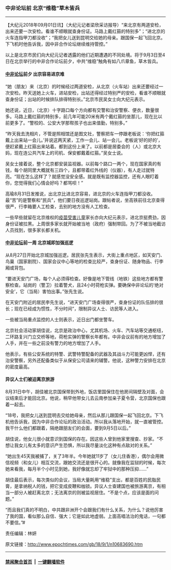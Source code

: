 ### 中非论坛前 北京“维稳”草木皆兵
------------------------

<p>【大纪元2018年09月01日讯】（大纪元记者梁欣采访报导）“来北京有两道安检，出来还要一次安检。看谁不顺眼就查身份证。马路上戴红箍的特别多”；“进北京的火车连指甲刀都没收”；“我把女儿送到昆明交给她的母亲。跟国保一起飞回北京。下飞机时他告诉我，因中非合作论坛继续维持管控。”</p>
<p>以上是北京市民们向大纪元记者透露的他们近期遭遇的不同处境。将于9月3日至4日在北京举行的中非合作论坛前夕，中共“维稳”触角有如八爪章鱼，草木皆兵。</p>
<h4><a href="http://www.epochtimes.com/gb/tag/%E4%B8%AD%E9%9D%9E%E8%AE%BA%E5%9D%9B.html">中非论坛</a>前夕 出京容易进京难</h4>
<p>“她（朋友）来（北京）的时候经过两道安检，从北京（火车站）出来还要经过一次安检。昨天送她上火车，进站安检，出站还得经过特别严的安检，看谁不顺眼就查身份证；出站的时候排队排得特别长。”北京市民吴女士向大纪元表示。</p>
<p>她还说，近日，（北京）十字路口每个方向都有交警和治安警察、便衣，数量很多。马路上戴红箍的特别多，前几年可能20米有两个戴红箍的坐那儿，现在比以前更多了。“警校的、公安大学那帮孩子也出来值勤，特别多。”</p>
<p>“昨天我去洗相片，不管是照相馆还是图文社，警察把车一停跟老板说：‘你把红箍戴上出来站一会儿。’并说这两天紧，工作一会儿、站一会儿。老板说‘好的好的’，便赶紧戴上红箍出来站着。都到这份上来了。以前都是居委会的（人）或北京大妈，现在连公共汽车上的司机、保安都戴着红箍。”吴女士说。</p>
<p>吴女士接着说，整个北京都安装监视器。以前每个路口一两个，现在国家真的有钱，每个胡同里大概就有三四个，且都带着红外线的（仪器），有人走过就特亮。“现在怎么这样了？就感觉没安全感。就是既有监控器监控，还有人眼盯着你，您觉得我们心情会好吗？都骂呗！”</p>
<p>高瑜8月31日发推说，出北京比进北京容易，进北京的火车连指甲刀都没收。最“苦”的是警察和“民兵”，他们要日夜巡逻站岗。跟帖者说，坐高铁前往北京查得很严，行李箱要人工检查，去别的地方没有人工检查。</p>
<p>一些早些就留在北京维权的<a href="http://www.epochtimes.com/gb/tag/%E7%96%AB%E8%8B%97%E5%8F%97%E5%AE%B3%E5%84%BF%E7%AB%A5.html">疫苗受害儿童</a>家长亦向大纪元表示，进北京挺费劲，因身份证被拉黑。上周很多家长就开始被当地（政府）强制带回。为了不被当地截访人员找到，很多家长都关机。</p>
<h4><a href="http://www.epochtimes.com/gb/tag/%E4%B8%AD%E9%9D%9E%E8%AE%BA%E5%9D%9B.html">中非论坛</a>前一周 北京城即加强巡逻</h4>
<p>从8月27日开始北京城加强巡逻。居民张先生表示，大街上重点地区，如天安门、鸟巢（国家剧院）、国家会议中心等地的检查比较严，查身份证、随身物品、行李厢或背包。</p>
<p>“要进天安门广场，每个人必须得检查。好像是地下管线（地铁）这些地方都有警察检查。站岗的（警卫）拉着警犬，且24小时荷枪实弹。要确保中非论坛的‘绝对安全’，它（当局）害怕出事。”张先生说。</p>
<p>在天安门附近的居民李先生说，“进天安门广场查得很严，查身份证的队伍排的很长；现在已经成为惯性，不分时间”，限制异议人士、访民等人进入。</p>
<p>一些被当局重点监控的人士则表示，近日出门都坐警车。</p>
<p>北京社会活动家胡佳说，北京是政治中心，尤其机场、火车、汽车站等交通枢纽，二环路复兴门立交桥等地，荷枪实弹的警察长年都有。中非会议前有的地方增加了人手，并在一些之前没有警力的地方增加了人手。</p>
<p>他表示，有些公安系统的特警、武警特警配备的武器及其战斗力可能更凶悍，还有治安警察，另外还配备类似于从保安公司请来的辅警。他说，这种警力安排在北京的密度最高。</p>
<h4>异议人士们被迫离京旅游</h4>
<p>8月31日中午，胡佳被北京国保带到外地，饭店里国保住在他房间隔壁及对面，会议结束后才能回北京。他说，稍早他带女儿去云南参加亲子夏令营，北京国保也跟着一起去。</p>
<p>“18号，我把女儿送到昆明去交给她母亲，然后从那儿跟国保一起飞回北京。下飞机他告诉我，因为中非合作论坛的政治活动。所以我从落地开始，就一直被管控。我干什么他们都跟着，隔绝跟朋友们的会面，要到9月5日以后。”</p>
<p>胡佳说，他女儿很小就意识到国保的存在。因这些人曾到他家里搜查、抄家。“不想让我女儿有太多的意识产生恐惧，所以我尽量淡化这种有点敌对的关系。”</p>
<p>“她出生45天我被捕了，关了3年半。今年她就11岁了（女儿住香港），偶尔会用微信视频（和女儿）相互交流，跟她交流还是很开心的。就像我在监狱的时候，每次她来看我，每月半个小时见到她，我好像就忘却了牢狱中的那种压抑……”</p>
<p>胡佳最后表示，每次类似的会议，当局大量耗用“维稳”支出，都是百姓的民脂民膏，是拿纳税人的钱，把它变成皮鞭和枷锁。异议人士查建国也被旅游离京，有相当一部分人被赶离北京；无法离京的则被监视居住。“不是个点，应该是面的问题。”</p>
<p>“而且我们真的不明白，中共跟非洲开个会跟我们有什么关系，为什么？说他厉害了我的国，看似那么自信、强大；它是如此地虚弱。上面高唱法治的鬼话，一句都不要信。”#</p>
<p>责任编辑：林妍</p>

原文链接：http://www.epochtimes.com/gb/18/9/1/n10683690.htm


------------------------
#### [禁闻聚合首页](https://github.com/gfw-breaker/banned-news/blob/master/README.md) &nbsp;|&nbsp;  [一键翻墙软件](https://github.com/gfw-breaker/nogfw/blob/master/README.md)